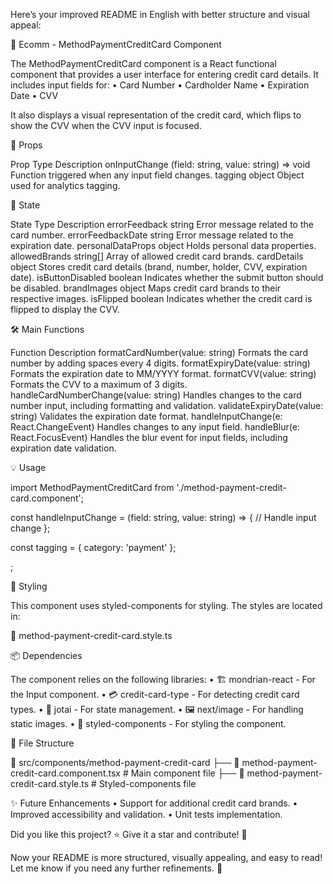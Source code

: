 Here’s your improved README in English with better structure and visual appeal:

🛒 Ecomm - MethodPaymentCreditCard Component

The MethodPaymentCreditCard component is a React functional component that provides a user interface for entering credit card details. It includes input fields for:
	•	Card Number
	•	Cardholder Name
	•	Expiration Date
	•	CVV

It also displays a visual representation of the credit card, which flips to show the CVV when the CVV input is focused.

🚀 Props

Prop	Type	Description
onInputChange	(field: string, value: string) => void	Function triggered when any input field changes.
tagging	object	Object used for analytics tagging.

🎯 State

State	Type	Description
errorFeedback	string	Error message related to the card number.
errorFeedbackDate	string	Error message related to the expiration date.
personalDataProps	object	Holds personal data properties.
allowedBrands	string[]	Array of allowed credit card brands.
cardDetails	object	Stores credit card details (brand, number, holder, CVV, expiration date).
isButtonDisabled	boolean	Indicates whether the submit button should be disabled.
brandImages	object	Maps credit card brands to their respective images.
isFlipped	boolean	Indicates whether the credit card is flipped to display the CVV.

🛠️ Main Functions

Function	Description
formatCardNumber(value: string)	Formats the card number by adding spaces every 4 digits.
formatExpiryDate(value: string)	Formats the expiration date to MM/YYYY format.
formatCVV(value: string)	Formats the CVV to a maximum of 3 digits.
handleCardNumberChange(value: string)	Handles changes to the card number input, including formatting and validation.
validateExpiryDate(value: string)	Validates the expiration date format.
handleInputChange(e: React.ChangeEvent<HTMLInputElement>)	Handles changes to any input field.
handleBlur(e: React.FocusEvent<HTMLInputElement>)	Handles the blur event for input fields, including expiration date validation.

💡 Usage

import MethodPaymentCreditCard from './method-payment-credit-card.component';

const handleInputChange = (field: string, value: string) => {
  // Handle input change
};

const tagging = {
  category: 'payment'
};

<MethodPaymentCreditCard onInputChange={handleInputChange} tagging={tagging} />;

🎨 Styling

This component uses styled-components for styling. The styles are located in:

📂 method-payment-credit-card.style.ts

📦 Dependencies

The component relies on the following libraries:
	•	🏗 mondrian-react - For the Input component.
	•	💳 credit-card-type - For detecting credit card types.
	•	🔗 jotai - For state management.
	•	🖼 next/image - For handling static images.
	•	🎨 styled-components - For styling the component.

📁 File Structure

📂 src/components/method-payment-credit-card
 ├── 📄 method-payment-credit-card.component.tsx  # Main component file
 ├── 🎨 method-payment-credit-card.style.ts       # Styled-components file

✨ Future Enhancements
	•	Support for additional credit card brands.
	•	Improved accessibility and validation.
	•	Unit tests implementation.

Did you like this project? ⭐ Give it a star and contribute! 🚀

Now your README is more structured, visually appealing, and easy to read! Let me know if you need any further refinements. 🚀
